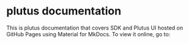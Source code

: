 # plutus documentation

This is plutus documentation that covers SDK and Plutus UI hosted on GitHub Pages using Material for MkDocs. To view it online, go to:

